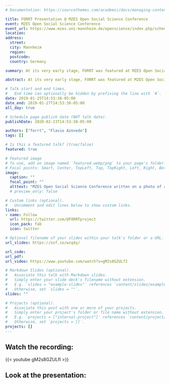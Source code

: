 ```yaml
---
# Documentation: https://sourcethemes.com/academic/docs/managing-content/

title: FORRT Presentation @ MZES Open Social Science Conference
event: MZES Open Social Science Conference
event_url: https://www.mzes.uni-mannheim.de/openscience/index.php/schedule/
location: 
address:
  street:
  city: Mannheim
  region:
  postcode:
  country: Germany

summary: At its very early stage, FORRT was featured at MZES Open Social Science Conference which aimed at practicing new standards in transparency and reproducibility.

abstract: At its very early stage, FORRT was featured at MZES Open Social Science Conference which aimed at practicing new standards in transparency and reproducibility. Taking place from 25-27 January 2019, Mannheim, Germany, this conference discussed research on the credibility, transparency, and replicability of social science research and provided a forum for discussing the state of and future directions for open science in the social sciences.

# Talk start and end times.
#   End time can optionally be hidden by prefixing the line with `#`.
date: 2019-01-25T14:53:38-05:00
date_end: 2019-01-27T14:53:38-05:00
all_day: true

# Schedule page publish date (NOT talk date).
publishDate: 2020-02-23T14:53:38-05:00

authors: ["forrt", "Flavio Azevedo"]
tags: []

# Is this a featured talk? (true/false)
featured: true

# Featured image
# To use, add an image named `featured.webp/png` to your page's folder. 
# Focal points: Smart, Center, TopLeft, Top, TopRight, Left, Right, BottomLeft, Bottom, BottomRight.
image:
  caption: ""
  focal_point: ""
  alttext: "MZES Open Social Science Conference written on a photo of a building."
  # preview_only: false

# Custom links (optional).
#   Uncomment and edit lines below to show custom links.
links:
- name: Follow
  url: https://twitter.com/@FORRTproject
  icon_pack: fab
  icon: twitter

# Optional filename of your slides within your talk's folder or a URL.
url_slides: https://osf.io/wcq4y/

url_code:
url_pdf:
url_video: https://www.youtube.com/watch?v=gM2s8GZULfI

# Markdown Slides (optional).
#   Associate this talk with Markdown slides.
#   Simply enter your slide deck's filename without extension.
#   E.g. `slides = "example-slides"` references `content/slides/example-slides.md`.
#   Otherwise, set `slides = ""`.
slides: ""

# Projects (optional).
#   Associate this post with one or more of your projects.
#   Simply enter your project's folder or file name without extension.
#   E.g. `projects = ["internal-project"]` references `content/project/deep-learning/index.md`.
#   Otherwise, set `projects = []`.
projects: []
---
```


## Watch the recording: 

{{< youtube gM2s8GZULfI >}}

## Look at the presentation:

<style>.embed-responsive{position:relative;height:100%;}.embed-responsive iframe{position:absolute;height:100%;}</style><script>window.jQuery || document.write('<script src="//code.jquery.com/jquery-1.11.2.min.js">\x3C/script>') </script><link href="https://mfr.de-1.osf.io/static/css/mfr.css" media="all" rel="stylesheet"><div id="mfrIframe" class="mfr mfr-file"></div><script src="https://mfr.de-1.osf.io/static/js/mfr.js"></script> <script>var mfrRender = new mfr.Render("mfrIframe", "https://mfr.de-1.osf.io/render?url=https://osf.io/wcq4y/?direct%26mode=render%26action=download%26mode=render");</script>